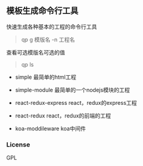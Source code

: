 ## 模板生成命令行工具

快速生成各种基本的工程的命令行工具

> qp g 模版名 -n 工程名


查看可选模版名可选的值

> qp ls


 - simple 最简单的html工程

 - simple-module 最简单的一个nodejs模块的工程

 - react-redux-express react，redux的express工程

 - react-redux react，redux的前端的工程

 - koa-moddileware koa中间件

### License

GPL
